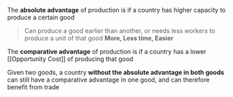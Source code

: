 The **absolute advantage** of production is if a country has higher capacity to produce a certain good

> Can produce a good earlier than another, or needs less workers to produce a unit of that good
> **More, Less time, Easier**

The **comparative advantage** of production is if a country has a lower [[Opportunity Cost]] of producing that good

Given two goods, a country **without the absolute advantage in both goods** can still have a comparative advantage in one good, and can therefore benefit from trade
